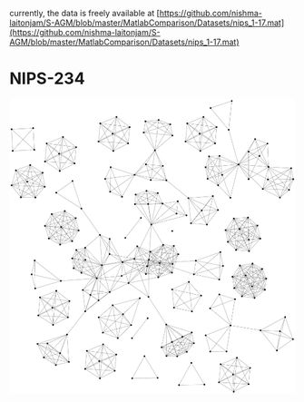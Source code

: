 currently, the data is freely available at [https://github.com/nishma-laitonjam/S-AGM/blob/master/MatlabComparison/Datasets/nips_1-17.mat](https://github.com/nishma-laitonjam/S-AGM/blob/master/MatlabComparison/Datasets/nips_1-17.mat)

# NIPS-234
![](./nips-234.svg)